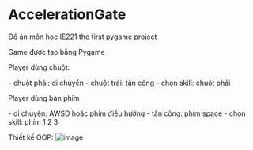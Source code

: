 # AccelerationGate
Đồ án môn học IE221
the first pygame project

Game được tạo bằng Pygame
<p>Player dùng chuột:</p>
 - chuột phải: di chuyển
 - chuột trái: tấn công
 - chọn skill: chuột phải
 <p></p> 
<p>Player dùng bàn phím</p> 
- di chuyển: AWSD hoặc phím điều hướng
- tấn công: phím space
- chọn skill: phím 1 2 3

Thiết kế OOP:
![image](https://github.com/KTruong9303/IE221_AccelerationGate/assets/91974329/8a975b0e-46bd-42a0-becc-b593a1241977)
